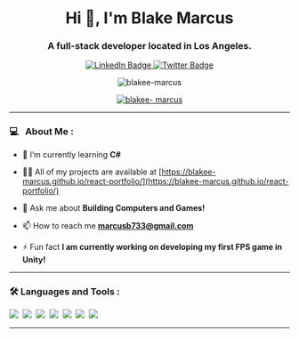 <div id="header" align="center">
  <h1 align="center">Hi 👋, I'm Blake Marcus</h1>
  <h3 align="center">A full-stack developer located in Los Angeles.</h3>

  <div id="badges">
    <a href="https://www.linkedin.com/in/blake-marcus/">
      <img src="https://img.shields.io/badge/LinkedIn-blue?style=for-the-badge&logo=linkedin&logoColor=white" alt="LinkedIn Badge"/>
    </a>
    <a href="https://twitter.com/blakeemarcus">
      <img src="https://img.shields.io/badge/Twitter-1DA1F2?style=for-the-badge&logo=twitter&logoColor=white" alt="Twitter Badge"/>
    </a>
    <p> <img src="https://komarev.com/ghpvc/?username=blakee-marcus&label=Profile%20views&color=0e75b6&style=flat" alt="blakee-marcus" /> </p>
  </div>
</div>
<p align="center"> <a href="https://github.com/ryo-ma/github-profile-trophy"><img src="https://github-profile-trophy.vercel.app/?username=blakee-marcus" alt="blakee- marcus" /></a> </p>

---
### 💻 &nbsp; About Me :

- 🌱 I’m currently learning **C#**

- 👨‍💻 All of my projects are available at [https://blakee-marcus.github.io/react-portfolio/](https://blakee-marcus.github.io/react-portfolio/)

- 💬 Ask me about **Building Computers and Games!**

- 📫 How to reach me **marcusb733@gmail.com**

- ⚡ Fun fact **I am currently working on developing my first FPS game in Unity!**

---

### :hammer_and_wrench: Languages and Tools :
<div>
  <img src="https://img.shields.io/badge/MongoDB-4EA94B?style=for-the-badge&logo=mongodb&logoColor=white"/>&nbsp;
  <img src="https://img.shields.io/badge/Express.js-404D59?style=for-the-badge"/>&nbsp;
  <img src="https://img.shields.io/badge/React-20232A?style=for-the-badge&logo=react&logoColor=61DAFB"/>&nbsp;
  <img src="https://img.shields.io/badge/Node.js-43853D?style=for-the-badge&logo=node.js&logoColor=white"/>&nbsp;
  <img src="https://img.shields.io/badge/MySQL-00000F?style=for-the-badge&logo=mysql&logoColor=white"/>&nbsp;
  <img src="https://img.shields.io/badge/Bootstrap-563D7C?style=for-the-badge&logo=bootstrap&logoColor=white"/>&nbsp;
  <img src="https://img.shields.io/badge/Jest-323330?style=for-the-badge&logo=Jest&logoColor=white"/>&nbsp;
</div>

---
